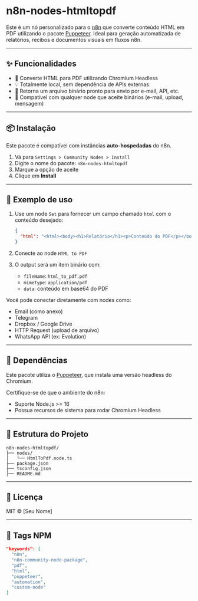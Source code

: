 # n8n-nodes-htmltopdf

Este é um nó personalizado para o [n8n](https://n8n.io) que converte conteúdo HTML em PDF utilizando o pacote [Puppeteer](https://pptr.dev/). Ideal para geração automatizada de relatórios, recibos e documentos visuais em fluxos n8n.

---

## ✨ Funcionalidades

- 📄 Converte HTML para PDF utilizando Chromium Headless
- 💡 Totalmente local, sem dependência de APIs externas
- 🔄 Retorna um arquivo binário pronto para envio por e-mail, API, etc.
- 📎 Compatível com qualquer node que aceite binários (e-mail, upload, mensagem)

---

## 📦 Instalação

Este pacote é compatível com instâncias **auto-hospedadas** do n8n.

1. Vá para `Settings > Community Nodes > Install`
2. Digite o nome do pacote: `n8n-nodes-htmltopdf`
3. Marque a opção de aceite
4. Clique em **Install**

---

## 🧪 Exemplo de uso

1. Use um node `Set` para fornecer um campo chamado `html` com o conteúdo desejado:
   ```json
   {
     "html": "<html><body><h1>Relatório</h1><p>Conteúdo do PDF</p></body></html>"
   }
   ```

2. Conecte ao node `HTML to PDF`

3. O output será um item binário com:
   - `fileName`: `html_to_pdf.pdf`
   - `mimeType`: `application/pdf`
   - `data`: conteúdo em base64 do PDF

Você pode conectar diretamente com nodes como:
- Email (como anexo)
- Telegram
- Dropbox / Google Drive
- HTTP Request (upload de arquivo)
- WhatsApp API (ex: Evolution)

---

## 🔧 Dependências

Este pacote utiliza o [Puppeteer](https://www.npmjs.com/package/puppeteer), que instala uma versão headless do Chromium.

Certifique-se de que o ambiente do n8n:
- Suporte Node.js >= 16
- Possua recursos de sistema para rodar Chromium Headless

---

## 📁 Estrutura do Projeto

```
n8n-nodes-htmltopdf/
├── nodes/
│   └── HtmlToPdf.node.ts
├── package.json
├── tsconfig.json
├── README.md
```

---

## 📜 Licença

MIT © [Seu Nome]

---

## 🔖 Tags NPM

```json
"keywords": [
  "n8n",
  "n8n-community-node-package",
  "pdf",
  "html",
  "puppeteer",
  "automation",
  "custom-node"
]
```